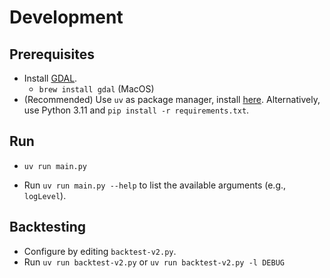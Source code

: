 # Development

## Prerequisites
- Install [GDAL](https://gdal.org/en/latest/download.html).
  - `brew install gdal` (MacOS)
- (Recommended) Use `uv` as package manager, install [here](https://docs.astral.sh/uv/#installation). Alternatively, use Python 3.11 and `pip install -r requirements.txt`.

## Run
- `uv run main.py`

- Run `uv run main.py --help` to list the available arguments (e.g., `logLevel`).

## Backtesting
- Configure by editing `backtest-v2.py`.
- Run `uv run backtest-v2.py` or `uv run backtest-v2.py -l DEBUG`
